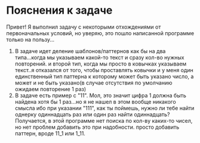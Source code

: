# Пояснения к задаче

Привет! Я выполнил задачу с некоторыми отхождениями от первоначальных условий, но уверяю,
это пошло написанной программе только на пользу...

1) В задаче идет деление шаблонов/паттернов как бы на два типа...когда мы указываем какой-то текст и сразу кол-во нужных повторений.
и второй тип, когда мы просто в ковычках указываем текст..я отказался от того, чтобы проставлять ковычки и у меня один единственный
тип паттерна к которому может быть указано число, а может и не быть указано(в случае отсутствия по умолчанию ожидаем повторение 1 раз)
2) В задаче есть пример с "11". Мол, это значит цифра 1 должна быть найдена хотя бы 1 раз...но я не нашел в этом вообще никакого смысла
ибо при указании "111", как ты поймешь, нужно ли тебе найти однерку одиннадцать раз или один раз найти одиннадцать?
Получается, в этой программе нет поиска по кол-ву каких-то чисел, но нет проблем добавить это при надобности. просто добавить паттерн, вроде 11_1 или 1_11.
